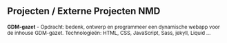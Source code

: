 Projecten **/ Externe Projecten NMD**
-------------------------------------

<small>**GDM-gazet** - Opdracht: bedenk, ontwerp en programmeer een dynamische webapp voor de inhouse GDM-gazet. Technologieën: HTML, CSS, JavaScript, Sass, jekyll, Liquid ... </small>